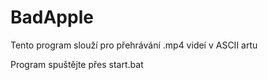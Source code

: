 # BadApple
Tento program slouží pro přehrávání .mp4 videí v ASCII artu

Program spuštějte přes start.bat

